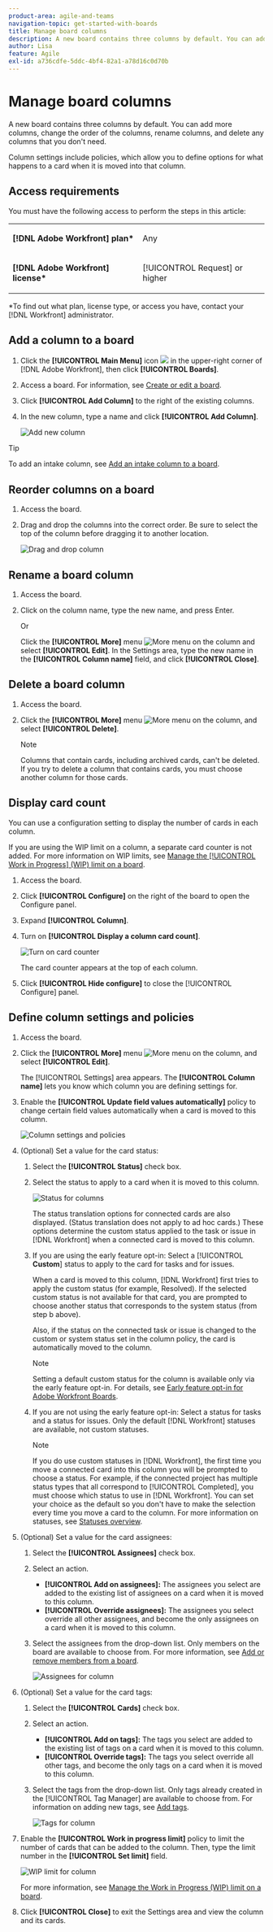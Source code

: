 ```yaml
---
product-area: agile-and-teams
navigation-topic: get-started-with-boards
title: Manage board columns
description: A new board contains three columns by default. You can add more columns, change the order of the columns, rename columns, and delete any columns that you don't need.
author: Lisa
feature: Agile
exl-id: a736cdfe-5ddc-4bf4-82a1-a78d16c0d70b
---
```

# Manage board columns

A new board contains three columns by default. You can add more columns, change the order of the columns, rename columns, and delete any columns that you don't need.

Column settings include policies, which allow you to define options for what happens to a card when it is moved into that column.

## Access requirements

You must have the following access to perform the steps in this article:

<table style="table-layout:auto"> 
 <col> 
 </col> 
 <col> 
 </col> 
 <tbody> 
  <tr> 
   <td role="rowheader"><strong>[!DNL Adobe Workfront] plan*</strong></td> 
   <td> <p>Any</p> </td> 
  </tr> 
  <tr> 
   <td role="rowheader"><strong>[!DNL Adobe Workfront] license*</strong></td> 
   <td> <p>[!UICONTROL Request] or higher</p> </td> 
  </tr> 
 </tbody> 
</table>

&#42;To find out what plan, license type, or access you have, contact your [!DNL Workfront] administrator.

## Add a column to a board

1. Click the **[!UICONTROL Main Menu]** icon ![](assets/main-menu-icon.png) in the upper-right corner of [!DNL Adobe Workfront], then click **[!UICONTROL Boards]**.
1. Access a board. For information, see [Create or edit a board](../../agile/get-started-with-boards/create-edit-board.md).
1. Click **[!UICONTROL Add Column]** to the right of the existing columns.
1. In the new column, type a name and click **[!UICONTROL Add Column]**.

   ![Add new column](assets/boards-add-column.png)

>[!TIP]
>
>To add an intake column, see [Add an intake column to a board](/help/quicksilver/agile/use-boards-agile-planning-tools/add-intake-column-to-board.md).

## Reorder columns on a board

1. Access the board.
1. Drag and drop the columns into the correct order. Be sure to select the top of the column before dragging it to another location.

   ![Drag and drop column](assets/boards-dragdropcolumn.png)

## Rename a board column

1. Access the board.
1. Click on the column name, type the new name, and press Enter.

   Or

   Click the **[!UICONTROL More]** menu ![More menu](assets/more-icon-spectrum.png) on the column and select **[!UICONTROL Edit]**. In the Settings area, type the new name in the **[!UICONTROL Column name]** field, and click **[!UICONTROL Close]**.

## Delete a board column

1. Access the board.
1. Click the **[!UICONTROL More]** menu ![More menu](assets/more-icon-spectrum.png) on the column, and select **[!UICONTROL Delete]**.

   >[!NOTE]
   >
   >Columns that contain cards, including archived cards, can't be deleted. If you try to delete a column that contains cards, you must choose another column for those cards.

## Display card count

You can use a configuration setting to display the number of cards in each column.

If you are using the WIP limit on a column, a separate card counter is not added. For more information on WIP limits, see [Manage the [!UICONTROL Work in Progress] (WIP) limit on a board](/help/quicksilver/agile/use-boards-agile-planning-tools/manage-wip-limit-on-board.md).

1. Access the board.
1. Click **[!UICONTROL Configure]** on the right of the board to open the Configure panel.
1. Expand **[!UICONTROL Column]**.
1. Turn on **[!UICONTROL Display a column card count]**.

   ![Turn on card counter](assets/display-card-count.png)

   The card counter appears at the top of each column.

1. Click **[!UICONTROL Hide configure]** to close the [!UICONTROL Configure] panel.

## Define column settings and policies

1. Access the board.
1. Click the **[!UICONTROL More]** menu ![More menu](assets/more-icon-spectrum.png) on the column, and select **[!UICONTROL Edit]**.

   The [!UICONTROL Settings] area appears. The **[!UICONTROL Column name]** lets you know which column you are defining settings for.

1. Enable the **[!UICONTROL Update field values automatically]** policy to change certain field values automatically when a card is moved to this column.

   ![Column settings and policies](assets/boards-column-policies-enabled.png)

1. (Optional) Set a value for the card status:

   1. Select the **[!UICONTROL Status]** check box.

   1. Select the status to apply to a card when it is moved to this column.

      ![Status for columns](assets/boards-column-status.png)

      The status translation options for connected cards are also displayed. (Status translation does not apply to ad hoc cards.) These options determine the custom status applied to the task or issue in [!DNL Workfront] when a connected card is moved to this column.

   1. If you are using the early feature opt-in: Select a [!UICONTROL **Custom**] status to apply to the card for tasks and for issues.

      When a card is moved to this column, [!DNL Workfront] first tries to apply the custom status (for example, Resolved). If the selected custom status is not available for that card, you are prompted to choose another status that corresponds to the system status (from step b above).

      Also, if the status on the connected task or issue is changed to the custom or system status set in the column policy, the card is automatically moved to the column.

      >[!NOTE]
      >
      >Setting a default custom status for the column is available only via the early feature opt-in. For details, see [Early feature opt-in for Adobe Workfront Boards](/help/quicksilver/agile/get-started-with-boards/boards-early-feature-opt-in.md).

   1. If you are not using the early feature opt-in: Select a status for tasks and a status for issues. Only the default [!DNL Workfront] statuses are available, not custom statuses.

      >[!NOTE]
      >
      >If you do use custom statuses in [!DNL Workfront], the first time you move a connected card into this column you will be prompted to choose a status. For example, if the connected project has multiple status types that all correspond to [!UICONTROL Completed], you must choose which status to use in [!DNL Workfront]. You can set your choice as the default so you don't have to make the selection every time you move a card to the column.
      >For more information on statuses, see [Statuses overview](/help/quicksilver/administration-and-setup/customize-workfront/creating-custom-status-and-priority-labels/statuses-overview.md).

1. (Optional) Set a value for the card assignees:

   1. Select the **[!UICONTROL Assignees]** check box.
   1. Select an action.

      * **[!UICONTROL Add on assignees]:** The assignees you select are added to the existing list of assignees on a card when it is moved to this column.
      * **[!UICONTROL Override assignees]:** The assignees you select override all other assignees, and become the only assignees on a card when it is moved to this column.
   1. Select the assignees from the drop-down list. Only members on the board are available to choose from. For more information, see [Add or remove members from a board](/help/quicksilver/agile/get-started-with-boards/add-members-to-board.md).

      ![Assignees for column](assets/boards-column-assignees.png)


1. (Optional) Set a value for the card tags:

   1. Select the **[!UICONTROL Cards]** check box.
   1. Select an action.

      * **[!UICONTROL Add on tags]:** The tags you select are added to the existing list of tags on a card when it is moved to this column.
      * **[!UICONTROL Override tags]:** The tags you select override all other tags, and become the only tags on a card when it is moved to this column.
   1. Select the tags from the drop-down list. Only tags already created in the [!UICONTROL Tag Manager] are available to choose from. For information on adding new tags, see [Add tags](/help/quicksilver/agile/get-started-with-boards/add-tags.md).

      ![Tags for column](assets/boards-column-tags.png)


1. Enable the **[!UICONTROL Work in progress limit]** policy to limit the number of cards that can be added to the column. Then, type the limit number in the **[!UICONTROL Set limit]** field.

   ![WIP limit for column](assets/boards-wip-limit-in-column.png)

   For more information, see [Manage the Work in Progress (WIP) limit on a board](/help/quicksilver/agile/use-boards-agile-planning-tools/manage-wip-limit-on-board.md).

1. Click **[!UICONTROL Close]** to exit the Settings area and view the column and its cards.
